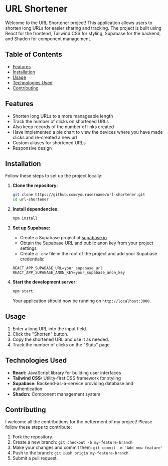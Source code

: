 # URL Shortener

Welcome to the URL Shortener project! This application allows users to shorten long URLs for easier sharing and tracking. The project is built using React for the frontend, Tailwind CSS for styling, Supabase for the backend, and Shadcn for component management.

## Table of Contents

- [Features](#features)
- [Installation](#installation)
- [Usage](#usage)
- [Technologies Used](#technologies-used)
- [Contributing](#contributing)

## Features

- Shorten long URLs to a more manageable length
- Track the number of clicks on shortened URLs
- Also keep records of the number of links created
- Have implemented a pie chart to view the devices where you have made clicks and re-created a new url
- Custom aliases for shortened URLs
- Responsive design

## Installation

Follow these steps to set up the project locally:

1. **Clone the repository:**

   ```bash
   git clone https://github.com/yourusername/url-shortener.git
   cd url-shortener
   ```

2. **Install dependencies:**

   ```bash
   npm install
   ```

3. **Set up Supabase:**

   - Create a Supabase project at [supabase.io](https://supabase.io)
   - Obtain the Supabase URL and public anon key from your project settings
   - Create a `.env` file in the root of the project and add your Supabase credentials:

   ```plaintext
   REACT_APP_SUPABASE_URL=your_supabase_url
   REACT_APP_SUPABASE_ANON_KEY=your_supabase_anon_key
   ```

4. **Start the development server:**

   ```bash
   npm start
   ```

   Your application should now be running on `http://localhost:3000`.

## Usage

1. Enter a long URL into the input field.
2. Click the "Shorten" button.
3. Copy the shortened URL and use it as needed.
4. Track the number of clicks on the "Stats" page.

## Technologies Used

- **React:** JavaScript library for building user interfaces
- **Tailwind CSS:** Utility-first CSS framework for styling
- **Supabase:** Backend-as-a-service providing database and authentication
- **Shadcn:** Component management system

## Contributing

I welcome all the contributions for the betterment of my project! Please follow these steps to contribute:

1. Fork the repository.
2. Create a new branch: `git checkout -b my-feature-branch`
3. Make your changes and commit them: `git commit -m 'Add new feature'`
4. Push to the branch: `git push origin my-feature-branch`
5. Submit a pull request.
